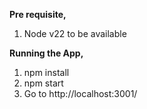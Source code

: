 **Pre requisite,**
1. Node v22 to be available

**Running the App,**
1. npm install
2. npm start
3. Go to http://localhost:3001/
